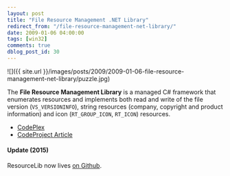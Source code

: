 ```yaml
---
layout: post
title: "File Resource Management .NET Library"
redirect_from: "/file-resource-management-net-library/"
date: 2009-01-06 04:00:00
tags: [win32]
comments: true
dblog_post_id: 30
---
```

![]({{ site.url }}/images/posts/2009/2009-01-06-file-resource-management-net-library/puzzle.jpg)

The  **File Resource Management Library** is a managed C# framework that enumerates resources and implements both read and write of the file version (`VS_VERSIONINFO`), string resources (company, copyright and product information) and icon (`RT_GROUP_ICON`, `RT_ICON`) resources.

- [CodePlex](http://www.codeplex.com/resourcelib/)
- [CodeProject Article](http://www.codeproject.com/KB/library/ResourceLib.aspx)

#### Update (2015)

ResourceLib now lives <a href='https://github.com/dblock/resourcelib' target='_blank'>on Github</a>.
